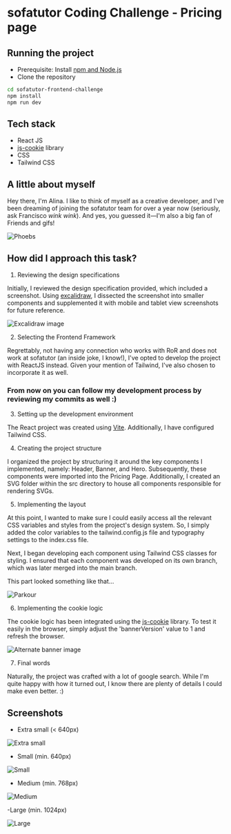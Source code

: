 # sofatutor Coding Challenge - Pricing page

## Running the project

- Prerequisite: Install [npm and Node.js](https://docs.npmjs.com/downloading-and-installing-node-js-and-npm)
- Clone the repository

```bash
cd sofatutor-frontend-challenge
npm install
npm run dev
```

## Tech stack

- React JS
- [js-cookie](https://github.com/js-cookie/js-cookie) library
- CSS
- Tailwind CSS

## A little about myself

Hey there, I'm Alina. I like to think of myself as a creative developer, and I've been dreaming of joining the sofatutor team for over a year now (seriously, ask Francisco _wink wink_). And yes, you guessed it—I'm also a big fan of Friends and gifs!

![Phoebs](https://media.giphy.com/media/v1.Y2lkPTc5MGI3NjExY3R4M3A4MG9sNTFjM3ZueWYwZHZmbzlnejdiNnR2b3prcHNwbWw1ZSZlcD12MV9pbnRlcm5hbF9naWZfYnlfaWQmY3Q9Zw/QBGfW8HqzXzYDojCqo/giphy.gif)

## How did I approach this task?

1. Reviewing the design specifications

Initially, I reviewed the design specification provided, which included a screenshot. Using [excalidraw](https://excalidraw.com/), I dissected the screenshot into smaller components and supplemented it with mobile and tablet view screenshots for future reference.

![Excalidraw image](./src/assets/excalidraw.png)

2. Selecting the Frontend Framework

Regrettably, not having any connection who works with RoR and does not work at sofatutor (an inside joke, I know!), I've opted to develop the project with ReactJS instead. Given your mention of Tailwind, I've also chosen to incorporate it as well.

### From now on you can follow my development process by reviewing my commits as well :)

3. Setting up the development environment

The React project was created using [Vite](https://vitejs.dev/). Additionally, I have configured Tailwind CSS.

4. Creating the project structure

I organized the project by structuring it around the key components I implemented, namely: Header, Banner, and Hero. Subsequently, these components were imported into the Pricing Page. Additionally, I created an SVG folder within the src directory to house all components responsible for rendering SVGs.

5. Implementing the layout

At this point, I wanted to make sure I could easily access all the relevant CSS variables and styles from the project's design system. So, I simply added the color variables to the tailwind.config.js file and typography settings to the index.css file.

Next, I began developing each component using Tailwind CSS classes for styling. I ensured that each component was developed on its own branch, which was later merged into the main branch.

This part looked something like that...

![Parkour](https://media.giphy.com/media/v1.Y2lkPTc5MGI3NjExMHpoOWgwa2h4YzdhZGF4YXp3Z3V2cHpqODl1b2k2NTdvaTcyN3h1eiZlcD12MV9pbnRlcm5hbF9naWZfYnlfaWQmY3Q9Zw/f0sATHPZHuHAq2Wj34/giphy-downsized-large.gif)

6. Implementing the cookie logic

The cookie logic has been integrated using the [js-cookie](https://github.com/js-cookie/js-cookie) library. To test it easily in the browser, simply adjust the 'bannerVersion' value to 1 and refresh the browser.

![Alternate banner image](./src/assets/alternate-banner.png)

7. Final words

Naturally, the project was crafted with a lot of google search. While I'm quite happy with how it turned out, I know there are plenty of details I could make even better. :)

## Screenshots

- Extra small (< 640px)

![Extra small](./src/assets/extrasmall-size.png)

- Small (min. 640px)

![Small](./src/assets/small-size.png)

- Medium (min. 768px)

![Medium](./src/assets/medium-size.png)

-Large (min. 1024px)

![Large](./src/assets/large-size.png)

```

```
